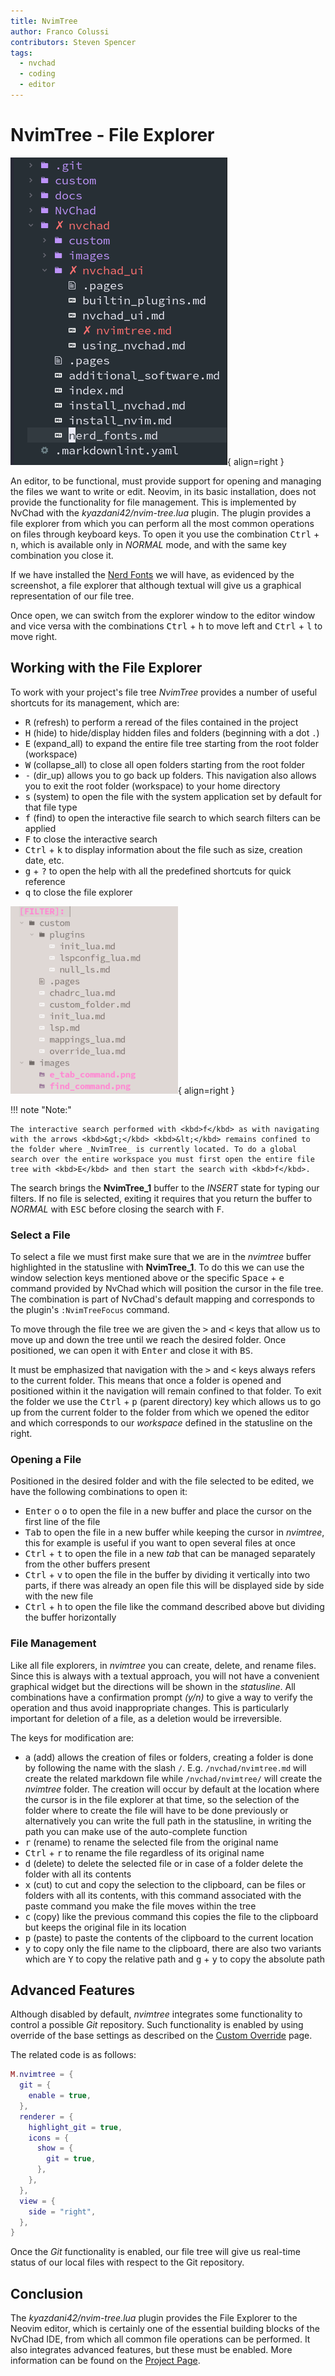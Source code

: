 ```yaml
---
title: NvimTree
author: Franco Colussi
contributors: Steven Spencer
tags:
  - nvchad
  - coding
  - editor
---
```


# NvimTree - File Explorer

![NvimTree](../images/nvimtree_basic.png){ align=right }

An editor, to be functional, must provide support for opening and managing the files we want to write or edit. Neovim, in its basic installation, does not provide the functionality for file management. This is implemented by NvChad with the _kyazdani42/nvim-tree.lua_ plugin. The plugin provides a file explorer from which you can perform all the most common operations on files through keyboard keys. To open it you use the combination <kbd>Ctrl</kbd> + <kbd>n</kbd>, which is available only in _NORMAL_ mode, and with the same key combination you close it.

If we have installed the [Nerd Fonts](../nerd_fonts.md) we will have, as evidenced by the screenshot, a file explorer that although textual will give us a graphical representation of our file tree.

Once open, we can switch from the explorer window to the editor window and vice versa with the combinations <kbd>Ctrl</kbd> + <kbd>h</kbd> to move left and <kbd>Ctrl</kbd> + <kbd>l</kbd> to move right.

## Working with the File Explorer

To work with your project's file tree _NvimTree_ provides a number of useful shortcuts for its management, which are:

- <kbd>R</kbd> (refresh) to perform a reread of the files contained in the project
- <kbd>H</kbd> (hide) to hide/display hidden files and folders (beginning with a dot `.`)
- <kbd>E</kbd> (expand_all) to expand the entire file tree starting from the root folder (workspace)
- <kbd>W</kbd> (collapse_all) to close all open folders starting from the root folder
- <kbd>-</kbd> (dir_up) allows you to go back up folders. This navigation also allows you to exit the root folder (workspace) to your home directory
- <kbd>s</kbd> (system) to open the file with the system application set by default for that file type
- <kbd>f</kbd> (find) to open the interactive file search to which search filters can be applied
- <kbd>F</kbd> to close the interactive search
- <kbd>Ctrl</kbd> + <kbd>k</kbd> to display information about the file such as size, creation date, etc.
- <kbd>g</kbd> + <kbd>?</kbd> to open the help with all the predefined shortcuts for quick reference
- <kbd>q</kbd> to close the file explorer

![Nvimtree Find](../images/nvimtree_find_filter.png){ align=right }

!!! note "Note:" 
    
    The interactive search performed with <kbd>f</kbd> as with navigating with the arrows <kbd>&gt;</kbd> <kbd>&lt;</kbd> remains confined to the folder where _NvimTree_ is currently located. To do a global search over the entire workspace you must first open the entire file tree with <kbd>E</kbd> and then start the search with <kbd>f</kbd>.

The search brings the **NvimTree_1** buffer to the _INSERT_ state for typing our filters. If no file is selected, exiting it requires that you return the buffer to _NORMAL_ with <kbd>ESC</kbd> before closing the search with <kbd>F</kbd>.

### Select a File

To select a file we must first make sure that we are in the _nvimtree_ buffer highlighted in the statusline with **NvimTree_1**. To do this we can use the window selection keys mentioned above or the specific <kbd>Space</kbd> + <kbd>e</kbd> command provided by NvChad which will position the cursor in the file tree. The combination is part of NvChad's default mapping and corresponds to the plugin's `:NvimTreeFocus` command.

To move through the file tree we are given the <kbd>&gt;</kbd> and <kbd>&lt;</kbd> keys that allow us to move up and down the tree until we reach the desired folder. Once positioned, we can open it with <kbd>Enter</kbd> and close it with <kbd>BS</kbd>.

It must be emphasized that navigation with the <kbd>&gt;</kbd> and <kbd>&lt;</kbd> keys always refers to the current folder. This means that once a folder is opened and positioned within it the navigation will remain confined to that folder. To exit the folder we use the <kbd>Ctrl</kbd> + <kbd>p</kbd> (parent directory) key which allows us to go up from the current folder to the folder from which we opened the editor and which corresponds to our _workspace_ defined in the statusline on the right.

### Opening a File

Positioned in the desired folder and with the file selected to be edited, we have the following combinations to open it:

- <kbd>Enter</kbd> o <kbd>o</kbd> to open the file in a new buffer and place the cursor on the first line of the file
- <kbd>Tab</kbd> to open the file in a new buffer while keeping the cursor in _nvimtree_, this for example is useful if you want to open several files at once
- <kbd>Ctrl</kbd> + <kbd>t</kbd> to open the file in a new _tab_ that can be managed separately from the other buffers present
- <kbd>Ctrl</kbd> + <kbd>v</kbd> to open the file in the buffer by dividing it vertically into two parts, if there was already an open file this will be displayed side by side with the new file
- <kbd>Ctrl</kbd> + <kbd>h</kbd> to open the file like the command described above but dividing the buffer horizontally

### File Management

Like all file explorers, in _nvimtree_ you can create, delete, and rename files. Since this is always with a textual approach, you will not have a convenient graphical widget but the directions will be shown in the _statusline_. All combinations have a confirmation prompt _(y/n)_ to give a way to verify the operation and thus avoid inappropriate changes. This is particularly important for deletion of a file, as a deletion would be irreversible.

The keys for modification are:

- <kbd>a</kbd> (add) allows the creation of files or folders, creating a folder is done by following the name with the slash `/`. E.g. `/nvchad/nvimtree.md` will create the related markdown file while `/nvchad/nvimtree/` will create the _nvimtree_ folder. The creation will occur by default at the location where the cursor is in the file explorer at that time, so the selection of the folder where to create the file will have to be done previously or alternatively you can write the full path in the statusline, in writing the path you can make use of the auto-complete function
- <kbd>r</kbd> (rename) to rename the selected file from the original name
- <kbd>Ctrl</kbd> + <kbd>r</kbd> to rename the file regardless of its original name
- <kbd>d</kbd> (delete) to delete the selected file or in case of a folder delete the folder with all its contents
- <kbd>x</kbd> (cut) to cut and copy the selection to the clipboard, can be files or folders with all its contents, with this command associated with the paste command you make the file moves within the tree
- <kbd>c</kbd> (copy) like the previous command this copies the file to the clipboard but keeps the original file in its location
- <kbd>p</kbd> (paste) to paste the contents of the clipboard to the current location
- <kbd>y</kbd> to copy only the file name to the clipboard, there are also two variants which are <kbd>Y</kbd> to copy the relative path and <kbd>g</kbd> + <kbd>y</kbd> to copy the absolute path

## Advanced Features

Although disabled by default, _nvimtree_ integrates some functionality to control a possible _Git_ repository. Such functionality is enabled by using override of the base settings as described on the [Custom Override](../custom/override_lua.md) page.

The related code is as follows:

```lua
M.nvimtree = {
  git = {
    enable = true,
  },
  renderer = {
    highlight_git = true,
    icons = {
      show = {
        git = true,
      },
    },
  },
  view = {
    side = "right",
  },
}
```

Once the _Git_ functionality is enabled, our file tree will give us real-time status of our local files with respect to the Git repository.

## Conclusion

The _kyazdani42/nvim-tree.lua_ plugin provides the File Explorer to the Neovim editor, which is certainly one of the essential building blocks of the NvChad IDE, from which all common file operations can be performed. It also integrates advanced features, but these must be enabled. More information can be found on the [Project Page](https://github.com/kyazdani42/nvim-tree.lua).
